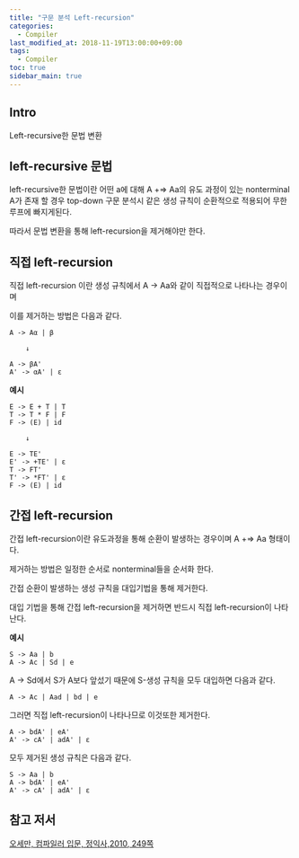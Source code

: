 ```yaml
---
title: "구문 분석 Left-recursion"
categories: 
  - Compiler
last_modified_at: 2018-11-19T13:00:00+09:00
tags: 
  - Compiler
toc: true
sidebar_main: true
---
```


## Intro

Left-recursive한 문법 변환



## left-recursive 문법


left-recursive한 문법이란 어떤 a에 대해 
A +=> Aa의 유도 과정이 있는 nonterminal A가 존재 할 경우 
top-down 구문 분석시 같은 생성 규칙이 순환적으로 적용되어 
무한 루프에 빠지게된다.

따라서 문법 변환을 통해 left-recursion을 제거해야만 한다.



## 직접 left-recursion

직접 left-recursion 이란 생성 규칙에서 A -> Aa와 같이 
직접적으로 나타나는 경우이며

이를 제거하는 방법은 다음과 같다.

```
A -> Aα | β

    ↓
 
A -> βA'
A' -> αA' | ε
```

**예시**
```
E -> E + T | T
T -> T * F | F
F -> (E) | id

    ↓

E -> TE'
E' -> +TE' | ε
T -> FT'
T' -> *FT' | ε
F -> (E) | id
```

## 간접 left-recursion

간접 left-recursion이란 유도과정을 통해
순환이 발생하는 경우이며 A +=> Aa 형태이다.

제거하는 방법은 일정한 순서로 nonterminal들을 순서화 한다.

간접 순환이 발생하는 생성 규칙을 대입기법을 통해 제거한다.

대입 기법을 통해 간접 left-recursion을 제거하면 반드시
직접 left-recursion이 나타난다.

**예시**


```
S -> Aa | b
A -> Ac | Sd | e
```


A -> Sd에서 S가 A보다 앞섰기 때문에
S-생성 규칙을 모두 대입하면 다음과 같다.


```
A -> Ac | Aad | bd | e
```


그러면 직접 left-recursion이 나타나므로 이것또한 제거한다.


```
A -> bdA' | eA'
A' -> cA' | adA' | ε
```

모두 제거된 생성 규칙은 다음과 같다.


```
S -> Aa | b
A -> bdA' | eA'
A' -> cA' | adA' | ε
```



## 참고 저서

[오세만, 컴파일러 입문, 정익사,2010, 249쪽](https://book.naver.com/bookdb/book_detail.nhn?bid=6324381)